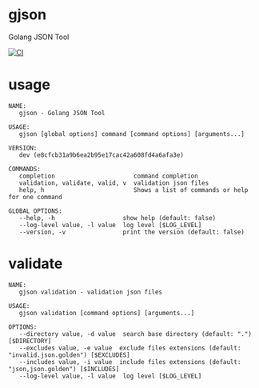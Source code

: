 # gjson
Golang JSON Tool

[![CI](https://github.com/takumin/gjson/actions/workflows/integration.yml/badge.svg)](https://github.com/takumin/gjson/actions/workflows/integration.yml)

# usage

```
NAME:
   gjson - Golang JSON Tool

USAGE:
   gjson [global options] command [command options] [arguments...]

VERSION:
   dev (e8cfcb31a9b6ea2b95e17cac42a608fd4a6afa3e)

COMMANDS:
   completion                      command completion
   validation, validate, valid, v  validation json files
   help, h                         Shows a list of commands or help for one command

GLOBAL OPTIONS:
   --help, -h                   show help (default: false)
   --log-level value, -l value  log level [$LOG_LEVEL]
   --version, -v                print the version (default: false)
```

# validate

```
NAME:
   gjson validation - validation json files

USAGE:
   gjson validation [command options] [arguments...]

OPTIONS:
   --directory value, -d value  search base directory (default: ".") [$DIRECTORY]
   --excludes value, -e value  exclude files extensions (default: "invalid.json.golden") [$EXCLUDES]
   --includes value, -i value  include files extensions (default: "json,json.golden") [$INCLUDES]
   --log-level value, -l value  log level [$LOG_LEVEL]
```

